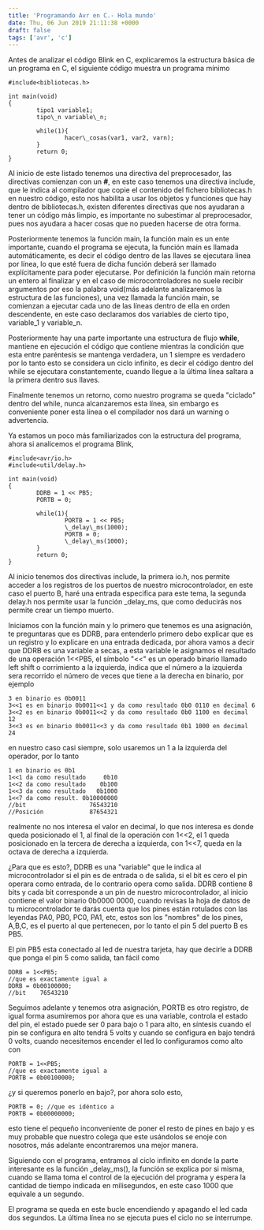```yaml
---
title: 'Programando Avr en C.- Hola mundo'
date: Thu, 06 Jun 2019 21:11:38 +0000
draft: false
tags: ['avr', 'c']
---
```


Antes de analizar el código Blink en C, explicaremos la estructura básica de un programa en C, el siguiente código muestra un programa mínimo

```
#include<bibliotecas.h>                                                         
                                                                                   
int main(void)                                                                     
{                                                                                  
        tipo1 variable1;                                                           
        tipo\_n variable\_n;                                                         
                                                                                   
        while(1){                                                                  
                hacer\_cosas(var1, var2, varn);                                     
        }                                                                       
        return 0;                                                               
}        
```

Al inicio de este listado tenemos una directiva del preprocesador, las directivas comienzan con un **#**, en este caso tenemos una directiva include, que le indica al compilador que copie el contenido del fichero bibliotecas.h en nuestro código, esto nos habilita a usar los objetos y funciones que hay dentro de bibliotecas.h, existen diferentes directivas que nos ayudaran a tener un código más limpio, es importante no subestimar al preprocesador, pues nos ayudara a hacer cosas que no pueden hacerse de otra forma.

Posteriormente tenemos la función main, la función main es un ente importante, cuando el programa se ejecuta, la función main es llamada automáticamente, es decir el código dentro de las llaves se ejecutara linea por línea, lo que esté fuera de dicha función deberá ser llamado explícitamente para poder ejecutarse. Por definición la función main retorna un entero al finalizar y en el caso de microcontroladores no suele recibir argumentos por eso la palabra void(más adelante analizaremos la estructura de las funciones), una vez llamada la función main, se comienzan a ejecutar cada uno de las líneas dentro de ella en orden descendente, en este caso declaramos dos variables de cierto tipo, variable\_1 y variable\_n.

Posteriormente hay una parte importante una estructura de flujo **while**, mantiene en ejecución el código que contiene mientras la condición que esta entre paréntesis se mantenga verdadera, un 1 siempre es verdadero por lo tanto esto se considera un ciclo infinito, es decir el código dentro del while se ejecutara constantemente, cuando llegue a la última línea saltara a la primera dentro sus llaves.

Finalmente tenemos un retorno, como nuestro programa se queda "ciclado" dentro del while, nunca alcanzaremos esta línea, sin embargo es conveniente poner esta línea o el compilador nos dará un warning o advertencia.

Ya estamos un poco más familiarizados con la estructura del programa, ahora si analicemos el programa Blink,

```
#include<avr/io.h>                                                                 
#include<util/delay.h>
 
int main(void)                                                                     
{                                                                                  
        DDRB = 1 << PB5;                                                           
        PORTB = 0;                                                                 
                                                                                    
        while(1){                                                               
                PORTB = 1 << PB5;                                              
                \_delay\_ms(1000);                                                
                PORTB = 0;                                             
                \_delay\_ms(1000);                                                
        } 
        return 0;                                                                      
}
```

Al inicio tenemos dos directivas include, la primera io.h, nos permite acceder a los registros de los puertos de nuestro microcontrolador, en este caso el puerto B, haré una entrada especifica para este tema, la segunda delay.h nos permite usar la función \_delay\_ms, que como deducirás nos permite crear un tiempo muerto.

Iniciamos con la función main y lo primero que tenemos es una asignación, te preguntaras que es DDRB, para entenderlo primero debo explicar que es un registro y lo explicare en una entrada dedicada, por ahora vamos a decir que DDRB es una variable a secas, a esta variable le asignamos el resultado de una operación 1<<PB5, el símbolo "<<" es un operado binario llamado left shift o corrimiento a la izquierda, indica que el número a la izquierda sera recorrido el número de veces que tiene a la derecha en binario, por ejemplo

```
3 en binario es 0b0011
3<<1 es en binario 0b0011<<1 y da como resultado 0b0 0110 en decimal 6
3<<2 es en binario 0b0011<<2 y da como resultado 0b0 1100 en decimal 12
3<<3 es en binario 0b0011<<3 y da como resultado 0b1 1000 en decimal 24
```

en nuestro caso casi siempre, solo usaremos un 1 a la izquierda del operador, por lo tanto

```
1 en binario es 0b1
1<<1 da como resultado     0b10
1<<2 da como resultado    0b100
1<<3 da como resultado   0b1000
1<<7 da como result. 0b10000000
//bit                  76543210
//Posición             87654321
```

realmente no nos interesa el valor en decimal, lo que nos interesa es donde queda posicionado el 1, al final de la operación con 1<<2, el 1 queda posicionado en la tercera de derecha a izquierda, con 1<<7, queda en la octava de derecha a izquierda.

¿Para que es esto?, DDRB es una "variable" que le indica al microcontrolador si el pin es de entrada o de salida, si el bit es cero el pin operara como entrada, de lo contrario opera como salida. DDRB contiene 8 bits y cada bit corresponde a un pin de nuestro microcontrolador, al inicio contiene el valor binario 0b0000 0000, cuando revisas la hoja de datos de tu microcontrolador te darás cuenta que los pines están rotulados con las leyendas PA0, PB0, PC0, PA1, etc, estos son los "nombres" de los pines, A,B,C, es el puerto al que pertenecen, por lo tanto el pin 5 del puerto B es PB5.

El pin PB5 esta conectado al led de nuestra tarjeta, hay que decirle a DDRB que ponga el pin 5 como salida, tan fácil como

```
DDRB = 1<<PB5;
//que es exactamente igual a
DDRB = 0b00100000;
//bit    76543210
```

Seguimos adelante y tenemos otra asignación, PORTB es otro registro, de igual forma asumiremos por ahora que es una variable, controla el estado del pin, el estado puede ser 0 para bajo o 1 para alto, en síntesis cuando el pin se configura en alto tendrá 5 volts y cuando se configura en bajo tendrá 0 volts, cuando necesitemos encender el led lo configuramos como alto con

```
PORTB = 1<<PB5;
//que es exactamente igual a
PORTB = 0b00100000;
```

¿y si queremos ponerlo en bajo?, por ahora solo esto,

```
PORTB = 0; //que es idéntico a
PORTB = 0b00000000;
```

esto tiene el pequeño inconveniente de poner el resto de pines en bajo y es muy probable que nuestro colega que este usándolos se enoje con nosotros, más adelante encontraremos una mejor manera.

Siguiendo con el programa, entramos al ciclo infinito en donde la parte interesante es la función \_delay\_ms(), la función se explica por si misma, cuando se llama toma el control de la ejecución del programa y espera la cantidad de tiempo indicada en milisegundos, en este caso 1000 que equivale a un segundo.

El programa se queda en este bucle encendiendo y apagando el led cada dos segundos. La última línea no se ejecuta pues el ciclo no se interrumpe.
